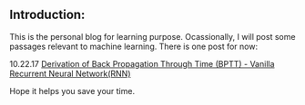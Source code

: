 ## Introduction:

This is the personal blog for learning purpose. Ocassionally, I will post some passages relevant to machine learning. There is one post for now:

10.22.17 [Derivation of Back Propagation Through Time (BPTT) - Vanilla Recurrent Neural Network(RNN)](https://fdsmlhn.github.io/2017/10/22/Derivation%20of%20Back%20Propagation%20Through%20Time%20(BPTT)%20-%20Vanilla%20Recurrent%20Neural%20Network(RNN)/)

Hope it helps you save your time. 
